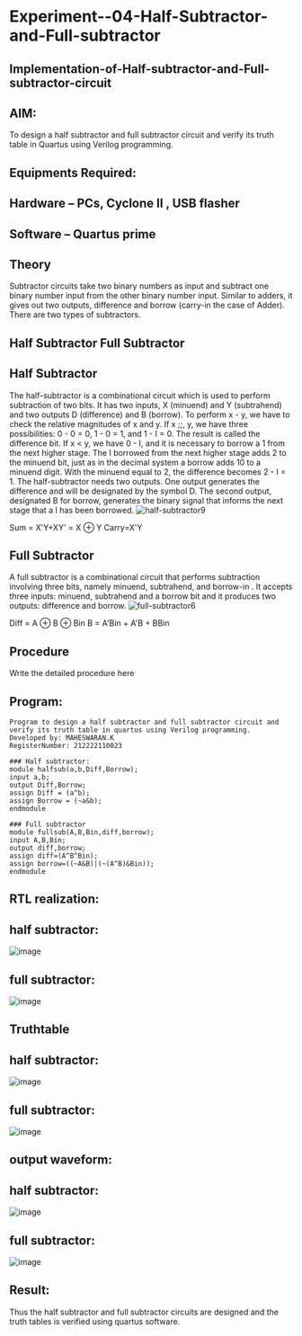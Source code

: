 # Experiment--04-Half-Subtractor-and-Full-subtractor
## Implementation-of-Half-subtractor-and-Full-subtractor-circuit
## AIM:
To design a half subtractor and full subtractor circuit and verify its truth table in Quartus using Verilog programming.

## Equipments Required:
## Hardware – PCs, Cyclone II , USB flasher
## Software – Quartus prime
## Theory
Subtractor circuits take two binary numbers as input and subtract one binary number input from the other binary number input. Similar to adders, it gives out two outputs, difference and borrow (carry-in the case of Adder). There are two types of subtractors.

## Half Subtractor Full Subtractor
## Half Subtractor
The half-subtractor is a combinational circuit which is used to perform subtraction of two bits. It has two inputs, X (minuend) and Y (subtrahend) and two outputs D (difference) and B (borrow). To perform x - y, we have to check the relative magnitudes of x and y. If x ;;, y, we have three possibilities: 0 - 0 = 0, 1 - 0 = 1, and 1 - I = 0. The result is called the difference bit. If x < y, we have 0 - I, and it is necessary to borrow a 1 from the next higher stage. The I borrowed from the next higher stage adds 2 to the minuend bit, just as in the decimal system a borrow adds 10 to a minuend digit. With the minuend equal to 2, the difference becomes 2 - I = 1. The half-subtractor needs two outputs. One output generates the difference and will be designated by the symbol D. The second output, designated B for borrow, generates the binary signal that informs the next stage that a I has been borrowed.
![half-subtractor9](https://user-images.githubusercontent.com/36288975/166112538-58c3bc7c-ee5d-4e6a-ac8d-8e8328efe27a.png)


Sum = X'Y+XY' = X ⊕ Y
Carry=X'Y

## Full Subtractor
A full subtractor is a combinational circuit that performs subtraction involving three bits, namely minuend, subtrahend, and borrow-in . It accepts three inputs: minuend, subtrahend and a borrow bit and it produces two outputs: difference and borrow. 
![full-subtractor6](https://user-images.githubusercontent.com/36288975/166112541-24c68359-3de8-4674-ae22-8272ffc385ed.png)


Diff = A ⊕ B ⊕ Bin B = A'Bin + A'B + BBin

## Procedure



Write the detailed procedure here 


## Program:
```
Program to design a half subtractor and full subtractor circuit and verify its truth table in quartus using Verilog programming.
Developed by: MAHESWARAN.K
RegisterNumber: 212222110023

### Half subtractor:
module halfsub(a,b,Diff,Borrow);
input a,b;
output Diff,Borrow;
assign Diff = (a^b);
assign Borrow = (~a&b);
endmodule

### Full subtractor
module fullsub(A,B,Bin,diff,borrow);
input A,B,Bin;
output diff,borrow;
assign diff=(A^B^Bin);
assign borrow=((~A&B)|(~(A^B)&Bin));
endmodule

```
##  RTL realization:

## half subtractor:

![image](https://github.com/22009011/Experiment--03-Half-Subtractor-and-Full-subtractor/assets/118343461/8b34cb8c-86f8-4681-a231-8a9bc9ca3402)


## full subtractor:

![image](https://github.com/22009011/Experiment--03-Half-Subtractor-and-Full-subtractor/assets/118343461/3584b25d-c0ac-432b-bfca-f72fd9d5da53)



## Truthtable

## half subtractor:

![image](https://github.com/22009011/Experiment--03-Half-Subtractor-and-Full-subtractor/assets/118343461/91902291-7ddc-4d55-bba5-098d3ccc9184)

## full subtractor:

![image](https://github.com/22009011/Experiment--03-Half-Subtractor-and-Full-subtractor/assets/118343461/85c184ad-719a-4a51-91ce-3d5e9759790f)



## output waveform:

## half subtractor:

![image](https://github.com/22009011/Experiment--03-Half-Subtractor-and-Full-subtractor/assets/118343461/d0b61360-5b3b-45fd-9c51-f3e96ee17a62)


## full subtractor:

![image](https://github.com/22009011/Experiment--03-Half-Subtractor-and-Full-subtractor/assets/118343461/f19e0dd2-94ff-4866-b5ae-6fd2f7171adf)



## Result:
Thus the half subtractor and full subtractor circuits are designed and the truth tables is verified using quartus software.
